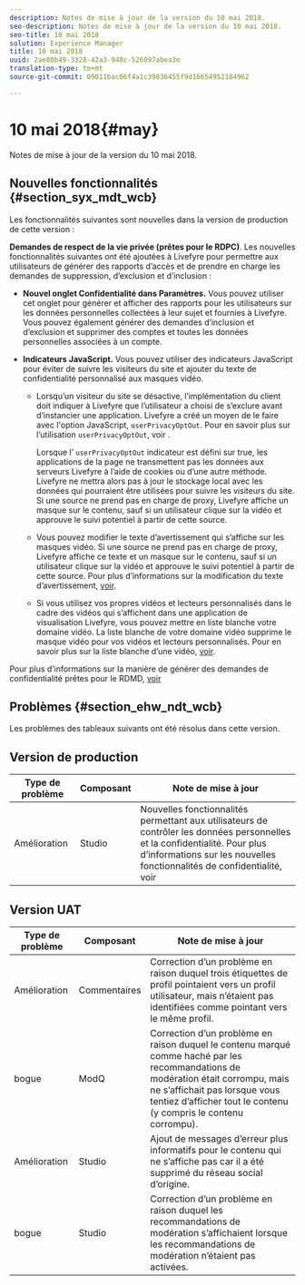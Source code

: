 ```yaml
---
description: Notes de mise à jour de la version du 10 mai 2018.
seo-description: Notes de mise à jour de la version du 10 mai 2018.
seo-title: 10 mai 2018
solution: Experience Manager
title: 10 mai 2018
uuid: 2ae80b49-3328-42a3-948c-526097abea3e
translation-type: tm+mt
source-git-commit: 09011bac06f4a1c39836455f9d16654952184962

---
```



# 10 mai 2018{#may}

Notes de mise à jour de la version du 10 mai 2018.

## Nouvelles fonctionnalités {#section_syx_mdt_wcb}

Les fonctionnalités suivantes sont nouvelles dans la version de production de cette version :

**Demandes de respect de la vie privée (prêtes pour le RDPC)**. Les nouvelles fonctionnalités suivantes ont été ajoutées à Livefyre pour permettre aux utilisateurs de générer des rapports d’accès et de prendre en charge les demandes de suppression, d’exclusion et d’inclusion :

* **Nouvel onglet Confidentialité dans Paramètres.** Vous pouvez utiliser cet onglet pour générer et afficher des rapports pour les utilisateurs sur les données personnelles collectées à leur sujet et fournies à Livefyre. Vous pouvez également générer des demandes d’inclusion et d’exclusion et supprimer des comptes et toutes les données personnelles associées à un compte.
* **Indicateurs JavaScript.** Vous pouvez utiliser des indicateurs JavaScript pour éviter de suivre les visiteurs du site et ajouter du texte de confidentialité personnalisé aux masques vidéo.

   * Lorsqu’un visiteur du site se désactive, l’implémentation du client doit indiquer à Livefyre que l’utilisateur a choisi de s’exclure avant d’instancier une application. Livefyre a créé un moyen de le faire avec l'option JavaScript, `userPrivacyOptOut`. Pour en savoir plus sur l’utilisation `userPrivacyOptOut`, voir [](/help/using/c-settings-other/c-gdpr-compliance/c-gdpr-compliance.md#section_nmz_q3n_3db).

      Lorsque l’ `userPrivacyOptOut` indicateur est défini sur true, les applications de la page ne transmettent pas les données aux serveurs Livefyre à l’aide de cookies ou d’une autre méthode. Livefyre ne mettra alors pas à jour le stockage local avec les données qui pourraient être utilisées pour suivre les visiteurs du site. Si une source ne prend pas en charge de proxy, Livefyre affiche un masque sur le contenu, sauf si un utilisateur clique sur la vidéo et approuve le suivi potentiel à partir de cette source.

   * Vous pouvez modifier le texte d’avertissement qui s’affiche sur les masques vidéo. Si une source ne prend pas en charge de proxy, Livefyre affiche ce texte et un masque sur le contenu, sauf si un utilisateur clique sur la vidéo et approuve le suivi potentiel à partir de cette source. Pour plus d’informations sur la modification du texte d’avertissement, [voir](/help/using/c-settings-other/c-gdpr-compliance/c-gdpr-compliance.md#section_pb5_mnp_ldb).
   * Si vous utilisez vos propres vidéos et lecteurs personnalisés dans le cadre des vidéos qui s’affichent dans une application de visualisation Livefyre, vous pouvez mettre en liste blanche votre domaine vidéo. La liste blanche de votre domaine vidéo supprime le masque vidéo pour vos vidéos et lecteurs personnalisés. Pour en savoir plus sur la liste blanche d’une vidéo, [voir](/help/using/c-settings-other/c-gdpr-compliance/c-gdpr-compliance.md#section_bzp_pnp_ldb).

Pour plus d’informations sur la manière de générer des demandes de confidentialité prêtes pour le RDMD, [voir](/help/using/c-settings-other/c-gdpr-compliance/c-gdpr-compliance.md#concept_q1l_r5s_rcb)

## Problèmes {#section_ehw_ndt_wcb}

Les problèmes des tableaux suivants ont été résolus dans cette version.

## Version de production

| **Type de problème** | **Composant** | **Note de mise à jour** |
|---|---|---|
| Amélioration | Studio | Nouvelles fonctionnalités permettant aux utilisateurs de contrôler les données personnelles et la confidentialité. Pour plus d’informations sur les nouvelles fonctionnalités de confidentialité, voir [](#c_rn/section_syx_mdt_wcb) |

## Version UAT

| **Type de problème** | **Composant** | **Note de mise à jour** |
|---|---|---|
| Amélioration | Commentaires | Correction d’un problème en raison duquel trois étiquettes de profil pointaient vers un profil utilisateur, mais n’étaient pas identifiées comme pointant vers le même profil. |
| bogue | ModQ | Correction d’un problème en raison duquel le contenu marqué comme haché par les recommandations de modération était corrompu, mais ne s’affichait pas lorsque vous tentiez d’afficher tout le contenu (y compris le contenu corrompu). |
| Amélioration | Studio | Ajout de messages d’erreur plus informatifs pour le contenu qui ne s’affiche pas car il a été supprimé du réseau social d’origine. |
| bogue | Studio | Correction d’un problème en raison duquel les recommandations de modération s’affichaient lorsque les recommandations de modération n’étaient pas activées. |

